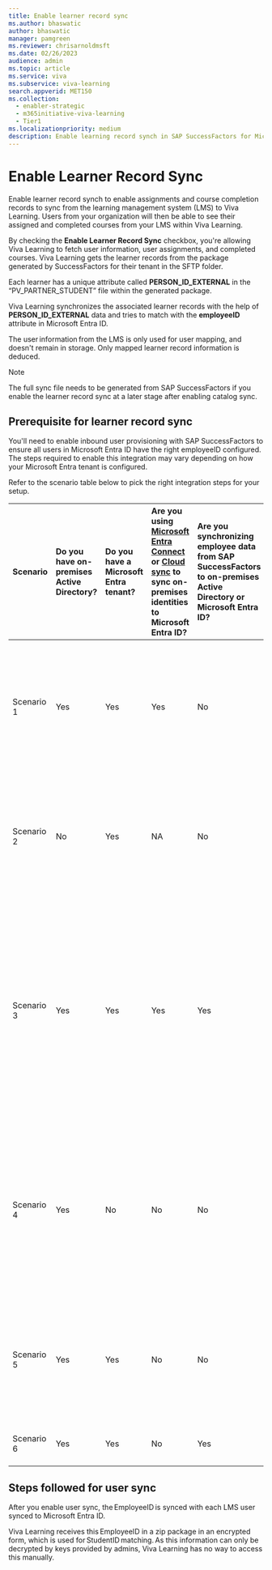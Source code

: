 ```yaml
---
title: Enable learner record sync
ms.author: bhaswatic
author: bhaswatic
manager: pamgreen
ms.reviewer: chrisarnoldmsft
ms.date: 02/26/2023
audience: admin
ms.topic: article
ms.service: viva
ms.subservice: viva-learning
search.appverid: MET150
ms.collection:
  - enabler-strategic
  - m365initiative-viva-learning
  - Tier1
ms.localizationpriority: medium
description: Enable learning record synch in SAP SuccessFactors for Microsoft Viva Learning.
---
```


# Enable Learner Record Sync


Enable learner record synch to enable assignments and course completion records to sync from the learning management system (LMS) to Viva Learning. Users from your organization will then be able to see their assigned and completed courses from your LMS within Viva Learning.  

By checking the **Enable Learner Record Sync** checkbox, you're allowing Viva Learning to fetch user information, user assignments, and completed courses.
Viva Learning gets the learner records from the package generated by SuccessFactors for their tenant in the SFTP folder.

Each learner has a unique attribute called **PERSON_ID_EXTERNAL** in the “PV_PARTNER_STUDENT” file within the generated package. 

Viva Learning synchronizes the associated learner records with the help of **PERSON_ID_EXTERNAL** data and tries to match with the **employeeID** attribute in Microsoft Entra ID.

The user information from the LMS is only used for user mapping, and doesn't remain in storage. Only mapped learner record information is deduced.  


>[!NOTE]
>The full sync file needs to be generated from SAP SuccessFactors if you enable the learner record sync at a later stage after enabling catalog sync.

## Prerequisite for learner record sync

You'll need to enable inbound user provisioning with SAP SuccessFactors to ensure all users in Microsoft Entra ID have the right employeeID configured. The steps required to enable this integration may vary depending on how your Microsoft Entra tenant is configured.

Refer to the scenario table below to pick the right integration steps for your setup.

| Scenario | Do you have on-premises Active Directory? | Do you have a Microsoft Entra tenant? | Are you using [Microsoft Entra Connect](/azure/active-directory/hybrid/how-to-connect-sync-whatis) or [Cloud sync](/azure/active-directory/cloud-sync/what-is-cloud-sync) to sync on-premises identities to Microsoft Entra ID? | Are you synchronizing employee data from SAP SuccessFactors to on-premises Active Directory or Microsoft Entra ID? | Recommended integration steps |
| :-- | :-- | :-- | :-- | :-- | :-- |
| Scenario 1   | Yes | Yes  | Yes  | No  | - Review the cloud HR provisioning [deployment plan](/azure/active-directory/app-provisioning/plan-cloud-hr-provision).<br> - Configure [SAP SuccessFactors inbound user provisioning to on-premises Active Directory](/azure/active-directory/saas-apps/sap-successfactors-inbound-provisioning-tutorial).  |
| Scenario 2   | No  | Yes  | NA   | No  | - Review the cloud HR provisioning [deployment plan](/azure/active-directory/app-provisioning/plan-cloud-hr-provision).<br> - Configure [SAP SuccessFactors inbound user provisioning to Microsoft Entra ID](/azure/active-directory/saas-apps/sap-successfactors-inbound-provisioning-cloud-only-tutorial). |
| Scenario 3   | Yes | Yes  | Yes  | Yes | - If you're synchronizing SAP SuccessFactors data to on-premises AD using an IAM tool like Microsoft Identity Manager or a middleware service and the `employeeID` information is already present in AD and Microsoft Entra ID then there is no additional configuration required.  |
| Scenario 4   | Yes | No   | No   | No  | - [Configure Microsoft Entra tenant](/azure/active-directory/develop/quickstart-create-new-tenant) with Premium P1 license. <br>-  Review the cloud HR provisioning [deployment plan](/azure/active-directory/app-provisioning/plan-cloud-hr-provision) and setup [SuccessFactors to AD inbound provisioning](/azure/active-directory/saas-apps/sap-successfactors-inbound-provisioning-tutorial). <br>- [Set up Microsoft Entra Connect Sync](/azure/active-directory/hybrid/how-to-connect-sync-whatis) or [Cloud sync](/azure/active-directory/cloud-sync/what-is-cloud-sync). |
| Scenario 5   | Yes | Yes  | No   | No  | - Review the cloud HR provisioning [deployment plan](/azure/active-directory/app-provisioning/plan-cloud-hr-provision) and setup [SuccessFactors to AD inbound provisioning](/azure/active-directory/saas-apps/sap-successfactors-inbound-provisioning-tutorial). <br>- [Set up Microsoft Entra Connect Sync](/azure/active-directory/hybrid/how-to-connect-sync-whatis) or [Cloud sync](/azure/active-directory/cloud-sync/what-is-cloud-sync). |
| Scenario 6   | Yes | Yes  | No   | Yes | - [Set up Microsoft Entra Connect Sync](/azure/active-directory/hybrid/how-to-connect-sync-whatis) or [Cloud sync](/azure/active-directory/cloud-sync/what-is-cloud-sync). |

## Steps followed for user sync

After you enable user sync, the EmployeeID is synced with each LMS user synced to Microsoft Entra ID.  

Viva Learning receives this EmployeeID in a zip package in an encrypted form, which is used for StudentID matching. As this information can only be decrypted by keys provided by admins, Viva Learning has no way to access this manually. 
